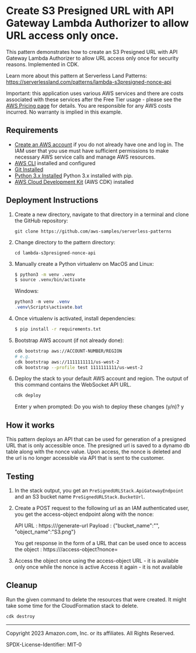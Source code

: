 # Create S3 Presigned URL with API Gateway Lambda Authorizer to allow URL access only once.

This pattern demonstrates how to create an S3 Presigned URL with API Gateway Lambda Authorizer to allow URL access only once for security reasons. Implemented in CDK.

Learn more about this pattern at Serverless Land Patterns: https://serverlessland.com/patterns/lambda-s3presigned-nonce-api

Important: this application uses various AWS services and there are costs associated with these services after the Free Tier usage - please see the [AWS Pricing page](https://aws.amazon.com/pricing/) for details. You are responsible for any AWS costs incurred. No warranty is implied in this example.

## Requirements

* [Create an AWS account](https://portal.aws.amazon.com/gp/aws/developer/registration/index.html) if you do not already have one and log in. The IAM user that you use must have sufficient permissions to make necessary AWS service calls and manage AWS resources.
* [AWS CLI](https://docs.aws.amazon.com/cli/latest/userguide/install-cliv2.html) installed and configured
* [Git Installed](https://git-scm.com/book/en/v2/Getting-Started-Installing-Git)
* [Python 3.x Installed](https://www.python.org/) Python 3.x installed with pip.
* [AWS Cloud Development Kit](https://docs.aws.amazon.com/cdk/latest/guide/cli.html) (AWS CDK) installed

## Deployment Instructions

1. Create a new directory, navigate to that directory in a terminal and clone the GitHub repository:
    ``` 
    git clone https://github.com/aws-samples/serverless-patterns
    ```
1. Change directory to the pattern directory:
    ```
    cd lambda-s3presigned-nonce-api
    ```
3. Manually create a Python virtualenv on MacOS and Linux:

   ```bash
   $ python3 -m venv .venv
   $ source .venv/bin/activate
   ```

   Windows:

   ```powershell
   python3 -m venv .venv
   .venv\Scripts\activate.bat
   ```

4. Once virtualenv is activated, install dependencies:

   ```bash
   $ pip install -r requirements.txt
   ```

5. Bootstrap AWS account (if not already done):

   ```bash
   cdk bootstrap aws://ACCOUNT-NUMBER/REGION
   # e.g.
   cdk bootstrap aws://1111111111/us-west-2
   cdk bootstrap --profile test 1111111111/us-west-2
   ```

6. Deploy the stack to your default AWS account and region. The output of this command contains the WebSocket API URL.

   ```bash
   cdk deploy
   ```
      Enter y when prompted:
      Do you wish to deploy these changes (y/n)? y
   
## How it works

This pattern deploys an API that can be used for generation of a presigned URL that is only accessible once. The presigned url is saved to a dynamo db table along with the nonce value. Upon access, the nonce is deleted and the url is no longer accessible via API that is sent to the customer.


## Testing

1. In the stack output, you get an `PreSignedURLStack.ApiGatewayEndpoint` and an S3 bucket name `PreSignedURLStack.BucketUrl`. 

2. Create a POST request to the following url as an IAM authenticated user, you get the access-object endpoint along with the nonce:

      API URL : https://<APIendpoint>/generate-url 
      Payload : {"bucket_name":"<bucketname>", "object_name":"S3.png"}

      You get response in the form of a URL that can be used once to access the object : https://<APIendpoint>/access-object?nonce=<the-unique-object-nonce>

3. Access the object once using the access-object URL - it is available only once while the nonce is active
   Access it again - it is not available

## Cleanup

Run the given command to delete the resources that were created. It might take some time for the CloudFormation stack to delete.

```bash
cdk destroy
```
---

Copyright 2023 Amazon.com, Inc. or its affiliates. All Rights Reserved.

SPDX-License-Identifier: MIT-0
